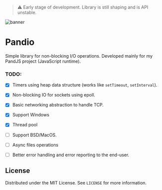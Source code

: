 > ⚠️ Early stage of development. Library is still shaping and is API unstable.

<img src="https://github.com/user-attachments/assets/cf70d4ac-9cef-4c66-8295-04946abdafd2" alt="banner" />

# Pandio

Simple library for non-blocking I/O operations. Developed mainly for my PandJS project (JavaScript runtime).

### TODO:

- [x] Timers using heap data structure (works like `setTimeout`, `setInterval`).
- [x] Non-blocking IO for sockets using epoll.
- [x] Basic networking abstraction to handle TCP.
- [x] Support Windows
- [x] Thread pool
- [ ] Support BSD/MacOS.
- [ ] Async files operations
- [ ] Better error handling and error reporting to the end-user.


## License

Distributed under the MIT License. See `LICENSE` for more information.
